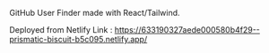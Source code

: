 GitHub User Finder made with React/Tailwind.

Deployed from Netlify
Link : https://633190327aede000580b4f29--prismatic-biscuit-b5c095.netlify.app/

